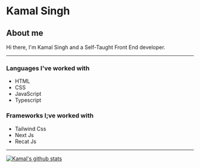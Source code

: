 # Kamal Singh

## About me

Hi there, I'm Kamal Singh and a Self-Taught Front End developer.

---

### Languages I've worked with
- HTML
- CSS
- JavaScript
- Typescript

### Frameworks I;ve worked with
- Tailwind Css
- Next Js
- Recat Js

---

[![Kamal's github stats](https://github-readme-stats.vercel.app/api?username=kamalsingh200238&show_icons=true&theme=radical)](https://github.com/anuraghazra/github-readme-stats)
